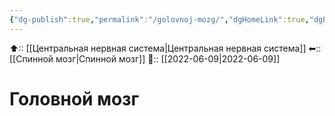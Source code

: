 ```yaml
---
{"dg-publish":true,"permalink":"/golovnoj-mozg/","dgHomeLink":true,"dgPassFrontmatter":false}
---
```



⬆:: [[Центральная нервная система|Центральная нервная система]]
⬅:: [[Спинной мозг|Спинной мозг]]
📅:: [[2022-06-09|2022-06-09]]

# Головной мозг
